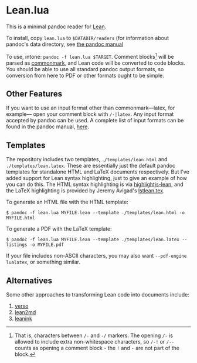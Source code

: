 # Lean.lua

This is a minimal pandoc reader for [Lean](https://leanprover.github.io/).

To install, copy `lean.lua` to `$DATADIR/readers` (for information about
pandoc's data directory, see [the pandoc manual](https://pandoc.org/MANUAL.html#option--data-dir)

To use, intone: `pandoc -f lean.lua $TARGET`. Comment blocks[^1] will be parsed
as [commonmark](https://commonmark.org), and Lean code will be converted to
code blocks. You should be able to use all standard pandoc output formats, so
conversion from here to PDF or other formats ought to be simple.

[^1]: That is, characters between `/-` and `-/` markers. The opening `/-` is
allowed to include extra non-whitespace characters, so `/-!` or `/--` counts as
opening a comment block - the `!` and `-` are not part of the block.

## Other Features

If you want to use an input format other than commonmark—latex, for example—
open your comment block with `/-|latex`. Any input format accepted by pandoc
can be used. A complete list of input formats can be found in the pandoc
manual, [here](https://pandoc.org/MANUAL.html#general-options).

## Templates

The repository includes two templates, `./templates/lean.html` and
`./templates/lean.latex`. These are essentially just the default pandoc
templates for standalone HTML and LaTeX documents respectively. But I've added
support for Lean syntax highlighting, just to give an example of how you can do
this. The HTML syntax highlighting is via
[highlightjs-lean](https://github.com/leanprover-community/highlightjs-lean),
and the LaTeX highlighting is provided by Jeremy Avigad's
[lstlean.tex](https://raw.githubusercontent.com/leanprover/lean4/master/doc/latex/lstlean.tex).

To generate an HTML file with the HTML template:

``` 
$ pandoc -f lean.lua MYFILE.lean --template ./templates/lean.html -o MYFILE.html
```

To generate a PDF with the LaTeX template:

``` 
$ pandoc -f lean.lua MYFILE.lean --template ./templates/lean.latex --listings -o MYFILE.pdf 
```

If your file includes non-ASCII characters, you may also want `--pdf-engine
lualatex`, or something similar.

## Alternatives

Some other approaches to transforming Lean code into documents include:

1. [verso](https://github.com/leanprover/verso)
2. [lean2md](https://github.com/arthurpaulino/lean2md)
3. [leanink](https://github.com/leanprover/LeanInk)
